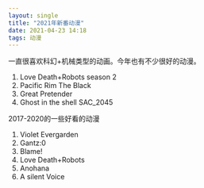 ```yaml
---
layout: single
title: "2021年新番动漫"
date: 2021-04-23 14:18
tags: 动漫
---
```


一直很喜欢科幻+机械类型的动画。今年也有不少很好的动漫。

1. Love Death+Robots season 2
2. Pacific Rim The Black
3. Great Pretender
4. Ghost in the shell SAC_2045

2017-2020的一些好看的动漫

1. Violet Evergarden
2. Gantz:0
3. Blame!
4. Love Death+Robots
5. Anohana
6. A silent Voice
